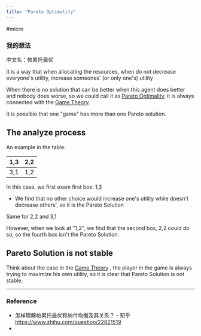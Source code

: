 ```yaml
---
title: "Pareto Optimality"
---
```


#micro

### 我的想法

 中文名：帕累托最优

It is a way that when allocating the resources, when do not decrease everyone's utility, increase someones' (or only one's) utility

When there is no solution that can be better when this agent does better and nobody does worse, so we could call it as [Pareto Optimality](Pareto%20Optimality.md), it is always connected with the [Game Theory](Game%20Theory.md).

It is possible that one "game" has more than one Pareto solution.

## The analyze process

An example in the table:

|1,3|2,2|
|---|---|
|3,1|1,2|

In this case, we first exam first box: 1,3

- We find that no other choice would increase one's utility while doesn't decrease others', so it is the Pareto Solution

Same for 2,2 and 3,1

However, when we look at "1,2", we find that the second box, 2,2 could do so, so the fourth box isn't the Pareto Solution.

## Pareto Solution is not stable

Think about the case in the [Game Theory](Game%20Theory.md) , the player in the game is always trying to maximize his own utility, so it is clear that Pareto Solution is not stable.



---



### Reference 

- 怎样理解帕累托最优和纳什均衡及其关系？ - 知乎 https://www.zhihu.com/question/22821519
- 
